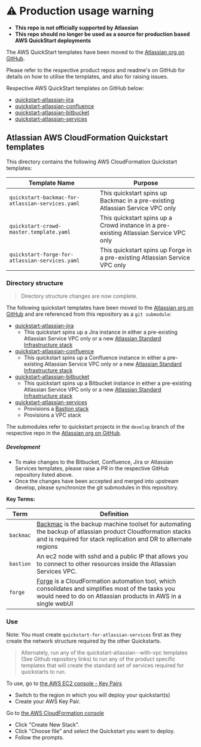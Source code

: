 # :warning: Production usage warning

- **This repo is not officially supported by Atlassian** 
- **This repo should no longer be used as a source for production based AWS QuickStart deployments**

The AWS QuickStart templates have been moved to the [Atlassian org on GitHub](https://github.com/atlassian/). 

Please refer to the respective product repos and readme's on GitHub for details on how to utilise the templates, and also for raising issues.

Respective AWS QuickStart templates on GitHub below:

 * [quickstart-atlassian-jira](https://github.com/atlassian/quickstart-atlassian-jira)
 * [quickstart-atlassian-confluence](https://github.com/atlassian/quickstart-atlassian-confluence)
 * [quickstart-atlassian-bitbucket](https://github.com/atlassian/quickstart-atlassian-bitbucket)
 * [quickstart-atlassian-services](https://github.com/atlassian/quickstart-atlassian-services)

## Atlassian AWS CloudFormation Quickstart templates

This directory contains the following AWS CloudFormation Quickstart templates:

| Template Name | Purpose |
|---------------|-------------|
| `quickstart-backmac-for-atlassian-services.yaml` | This quickstart spins up Backmac in a pre-existing Atlassian Service VPC only
| `quickstart-crowd-master.template.yaml`          | This quickstart spins up a Crowd instance in a pre-existing Atlassian Service VPC only
| `quickstart-forge-for-atlassian-services.yaml`   | This quickstart spins up Forge in a pre-existing Atlassian Service VPC only

### Directory structure

> Directory structure changes are now complete.

The following quickstart templates have been moved to the [Atlassian org on GitHub](https://github.com/atlassian/) and are referenced from this repository as a `git submodule`:

  * [quickstart-atlassian-jira](https://github.com/atlassian/quickstart-atlassian-jira)
    - This quickstart spins up a Jira instance in either a pre-existing Atlassian Service VPC only or a new [Atlassian Standard Infrastructure stack](https://github.com/atlassian/quickstart-atlassian-services)
  * [quickstart-atlassian-confluence](https://github.com/atlassian/quickstart-atlassian-confluence)
      - This quickstart spins up a Confluence instance in either a pre-existing Atlassian Service VPC only or a new [Atlassian Standard Infrastructure stack](https://github.com/atlassian/quickstart-atlassian-services)
  * [quickstart-atlassian-bitbucket](https://github.com/atlassian/quickstart-atlassian-bitbucket)
      - This quickstart spins up a Bitbucket instance in either a pre-existing Atlassian Service VPC only or a new [Atlassian Standard Infrastructure stack](https://github.com/atlassian/quickstart-atlassian-services)
  * [quickstart-atlassian-services](https://github.com/atlassian/quickstart-atlassian-services) 
    - Provisions a [Bastion stack](https://github.com/atlassian/quickstart-atlassian-services/blob/master/quickstarts/quickstart-bastion-for-atlassian-services.yaml)
    - Provisions a VPC stack

The submodules refer to quickstart projects in the `develop` branch of the respective repo in the [Atlassian org on GitHub](https://github.com/atlassian/).

##### Development

- To make changes to the Bitbucket, Confluence, Jira or Atlassian Services templates, please raise a PR in the respective GitHub repository listed above.
- Once the changes have been accepted and merged into upstream develop, please synchronize the git submodules in this repository. 

**Key Terms:**

| Term | Definition |
|------|------------|
| `backmac` | [Backmac](https://community.atlassian.com/t5/Data-Center-articles/Introducing-Atlassian-CloudFormation-Backup-Machine/ba-p/881556#M25) is the backup machine toolset for automating the backup of atlassian product Cloudformation stacks and is required for stack replication and DR to alternate regions |
| `bastion` | An ec2 node with sshd and a public IP that allows you to connect to other resources inside the Atlassian Services VPC. |
| `forge` | [Forge](https://community.atlassian.com/t5/Data-Center-articles/Introducing-Atlassian-CloudFormation-Forge/ba-p/881551) is a CloudFormation automation tool, which consolidates and simplifies most of the tasks you would need to do on Atlassian products in AWS in a single webUI  |

### Use

Note: You must create `quickstart-for-atlassian-services` first as they create the network structure required by the other Quickstarts. 
> Alternately, run any of the quickstart-atlassian-<PRODUCT>-with-vpc templates (See Github repository links) to run any of the product specific templates that will create the standard set of services required for quickstarts to run.  

To use, go to [the AWS EC2 console - Key Pairs](https://console.aws.amazon.com/ec2/v2/home?region=us-east-1#KeyPairs:sort=keyName) 

* Switch to the region in which you will deploy your quickstart(s)
* Create your AWS Key Pair.

Go to [the AWS CloudFormation console](https://console.aws.amazon.com/cloudformation/home?region=us-east-1)

* Click "Create New Stack".
* Click "Choose file" and select the Quickstart you want to deploy.
* Follow the prompts.

